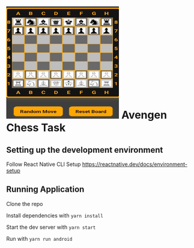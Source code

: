 # <img src="./assets/ChessBoard.jpeg"  alt="Avengen Chess Board" width="300" height="300"> Avengen Chess Task

## **Setting up the development environment**

Follow React Native CLI Setup
https://reactnative.dev/docs/environment-setup

## Running Application

Clone the repo

Install dependencies with `yarn install`

Start the dev server with `yarn start`

Run with `yarn run android`
